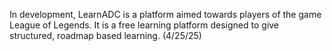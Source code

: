 In development, LearnADC is a platform aimed towards players of the game League of Legends. It is a free learning platform designed to give structured, roadmap based learning. (4/25/25)
